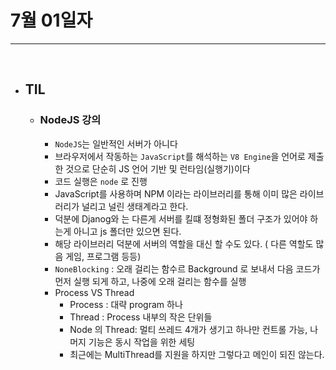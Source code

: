 # 7월 01일자 

***

<br>

* ## TIL 
  * ### NodeJS 강의
    * `NodeJS`는 일반적인 서버가 아니다
    * 브라우저에서 작동하는 `JavaScript`를 해석하는 `V8 Engine`을 언어로 제출한 것으로 단순히 JS 언어 기반 및 런타임(실행기)이다 
    * 코드 실행은 `node` 로 진행
    * JavaScript를 사용하며 NPM 이라는 라이브러리를 통해 이미 많은 라이브러리가 널리고 널린 생태계라고 한다. 
    * 덕분에 Djanog와 는 다른게 서버를 킬떄 정형화된 폴더 구조가 있어야 하는게 아니고 js 폴더만 있으면 된다. 
    * 해당 라이브러리 덕분에 서버의 역할을 대신 할 수도 있다. ( 다른 역할도 많음 게임, 프로그램 등등)
    * `NoneBlocking` : 오래 걸리는 함수르 Background 로 보내서 다음 코드가 먼저 실행 되게 하고, 나중에 오래 걸리는 함수를 실행 
    * Process VS Thread 
      * Process : 대략 program 하나
      * Thread : Process 내부의 작은 단위들
      * Node 의 Thread: 멀티 쓰레드 4개가 생기고 하나만 컨트롤 가능, 나머지 기능은 동시 작업을 위한 세팅  
      * 최근에는 MultiThread를 지원을 하지만 그렇다고 메인이 되진 않는다. 
      